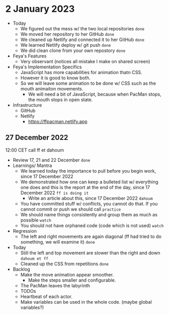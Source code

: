 # 2 January 2023

* Today
  * We figured out the mess w/ the two local repositories `done`
  * We moved her repository to her GitHub `done`
  * We cleaned up Netlify and connected it to her GitHub `done`
  * We learned Netlify deploy w/ git push `done`
  * We did clean clone from your own repostory `done`
* Feya's Features
  * Very observant (notices all mistake I make on shared screen)
* Feya's Implementation Specifics
  * JavaScript has more capabilities for animation thatn CSS.
  * However it is good to know both.
  * So we will leave some animation to be done w/ CSS such as the mouth animaiton movements.
    * We will need a bit of JavaScript, because when PacMan stops, the mouth stops in open state.
* Infrastructure
  * GitHub
  * Netlify
    * https://ffpacman.netlify.app

## 27 December 2022

12:00 CET call ff et dahoum

* Review 17, 21 and 22 December `done`
* Learnings/ Mantra
  * We learned today the importance to pull before you begin work, since 17 December 2022
  * We demonstrated how one can keep a bulleted list w/ everything one does and this is the report at the end of the day, since 17 December 2022 `ff is doing it`
    * Write an article about this, since 17 December 2022 `dahoum`
  * You have committed stuff w/ conflicts, you cannot do that. If you cannot commit or push we should call `practice`
  * We should name things consistently and group them as much as possible `watch`
  * You should not have orphaned code (code which is not used) `watch`
* Regression
  * The left and right movements are again diagonal (ff had tried to do something, we will examine it) `done`
* Today
  * Still the left and top movement are slower than the right and down `dahoum et ff`
  * Cleaned up the CSS from repetitions `done`
* Backlog
  * Make the move animation appear smoother.
    * Make the steps smaller and configurable.
  * The PacMan leaves the labyrinth
  * TODOs
  * Heartbeat of each actor.
  * Make variables can be used in the whole code. (maybe global variables?)
